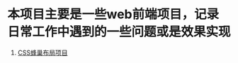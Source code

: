 # 本项目主要是一些web前端项目，记录日常工作中遇到的一些问题或是效果实现
1. [CSS蜂巢布局项目](https://xubinbin2016.github.io/webProject/cssBeesLayout/)